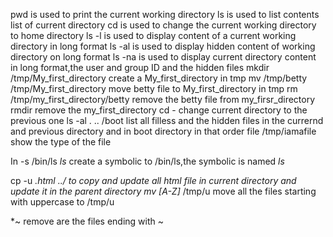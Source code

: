 pwd is used to print the current working directory
ls is used to list contents list of current directory
cd is used to change the current working directory to home directory
ls -l is used to display content of a current working directory in long format
ls -al is used to display hidden content of working directory on long format
ls -na is used to display current directory content in long format,the user and group ID and the hidden files
mkdir /tmp/My_first_directory create a My_first_directory in tmp
mv /tmp/betty /tmp/My_first_directory move betty file to My_first_directory in tmp
rm /tmp/my_first_directory/betty remove the betty file from my_firsr_directory
rmdir remove the my_first_directory
cd - change current directory to the previous one
ls -al . .. /boot list all filless and the hidden files in the currernd and previous directory and in boot directory in that order
file /tmp/iamafile show the type of the file

In -s /bin/ls _ls_ create a symbolic to /bin/ls,the symbolic is named _ls_

cp -u *.html ../ to copy and update all html file in current directory and update it in the parent directory
mv [A-Z]* /tmp/u move all the files starting with uppercase to /tmp/u

*~ remove are the files ending with ~
